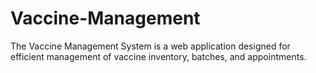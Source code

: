 # Vaccine-Management
The Vaccine Management System is a web application designed for efficient management of vaccine inventory, batches, and appointments.

